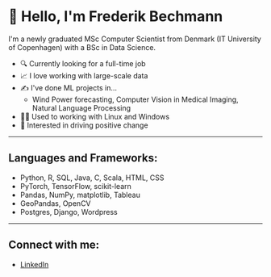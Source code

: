 # 👋 Hello, I'm Frederik Bechmann

I'm a newly graduated MSc Computer Scientist from Denmark (IT University of Copenhagen) with a BSc in Data Science.

- 🔍 Currently looking for a full-time job
- 📈 I love working with large-scale data
- ✍️ I've done ML projects in...
  - Wind Power forecasting, Computer Vision in Medical Imaging, Natural Language Processing
- 👨‍💻 Used to working with Linux and Windows
- 🌷 Interested in driving positive change

---
## Languages and Frameworks:
- Python, R, SQL, Java, C, Scala, HTML, CSS
- PyTorch, TensorFlow, scikit-learn
- Pandas, NumPy, matplotlib, Tableau
- GeoPandas, OpenCV
- Postgres, Django, Wordpress

---
## Connect with me:
- [LinkedIn](https://www.linkedin.com/in/frederik-bechmann/)
